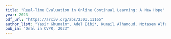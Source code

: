 ```yaml
---
title: "Real-Time Evaluation in Online Continual Learning: A New Hope"
year: 2023
pdf_url: "https://arxiv.org/abs/2303.11165"
author_list: "Yasir Ghunaim*, Adel Bibi*, Kumail Alhamoud, Motasem Alfarra, Hasan Abed Al Kader Hammoud, Ameya Prabhu, Philip H. S. Torr, Bernard Ghanem"
pub_in: "Oral in CVPR, 2023"
---
```

